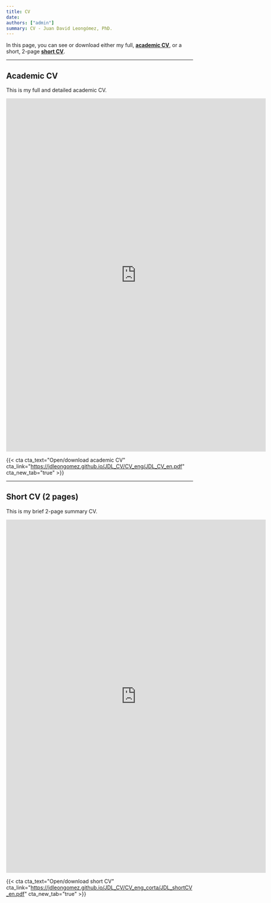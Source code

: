 ```yaml
---
title: CV
date:
authors: ["admin"]
summary: CV - Juan David Leongómez, PhD.
---
```


In this page, you can see or download either my full, [**academic CV**](#full_cv), or a short, 2-page [**short CV**](#sum_cv).

___________________

## <a name="full_cv"></a>**Academic CV**

This is my full and detailed academic CV.

<iframe 
  src="https://docs.google.com/gview?url=https://jdleongomez.github.io/JDL_CV/CV_eng/JDL_CV_en.pdf&embedded=true" 
  style="width:700px; 
  height:950px;" 
  frameborder="0">
</iframe>

{{< cta cta_text="Open/download academic CV" cta_link="https://jdleongomez.github.io/JDL_CV/CV_eng/JDL_CV_en.pdf" cta_new_tab="true" >}}

___________________


## <a name="sum_cv"></a>**Short CV** (2 pages)

This is my brief 2-page summary CV.

<iframe 
  src="https://docs.google.com/gview?url=https://jdleongomez.github.io/JDL_CV/CV_eng_corta/JDL_shortCV_en.pdf&embedded=true" 
  style="width:700px; 
  height:950px;" 
  frameborder="0">
</iframe>

{{< cta cta_text="Open/download short CV" cta_link="https://jdleongomez.github.io/JDL_CV/CV_eng_corta/JDL_shortCV_en.pdf" cta_new_tab="true" >}}
